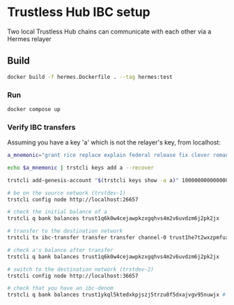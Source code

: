 # Trustless Hub IBC setup

Two local Trustless Hub chains can communicate with each other via a Hermes relayer

## Build

```bash
docker build -f hermes.Dockerfile . --tag hermes:test
```

### Run

```bash
docker compose up
```

### Verify IBC transfers

Assuming you have a key 'a' which is not the relayer's key,
from localhost:

```bash
a_mnemonic="grant rice replace explain federal release fix clever romance raise often wild taxi quarter soccer fiber love must tape steak together observe swap guitar"

echo $a_mnemonic | trstcli keys add a --recover

trstcli add-genesis-account "$(trstcli keys show -a a)" 1000000000000000000utrst

# be on the source network (trstdev-1)
trstcli config node http://localhost:26657

# check the initial balance of a
trstcli q bank balances trust1q6k0w4cejawpkzxgqhvs4m2v6uvdzm6j2pk2jx

# transfer to the destination network
trstcli tx ibc-transfer transfer transfer channel-0 trust1he7t2wxzpmfuxfrw7qjg52vu4qljq3l56w5qqw 2utrst --from a

# check a's balance after transfer
trstcli q bank balances trust1q6k0w4cejawpkzxgqhvs4m2v6uvdzm6j2pk2jx

# switch to the destination network (trstdev-2)
trstcli config node http://localhost:36657

# check that you have an ibc-denom
trstcli q bank balances trust1ykql5ktedxkpjszj5trzu8f5dxajvgv95nuwjx # should have 1 ibc denom
```
